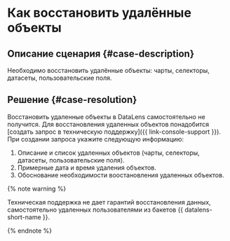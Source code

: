 # Как восстановить удалённые объекты


## Описание сценария {#case-description}

Необходимо восстановить удалённые объекты: чарты, селекторы, датасеты, пользовательские поля.

## Решение {#case-resolution}

Восстановить удаленные объекты в DataLens самостоятельно не получится. Для восстановления удаленных объектов понадобится [создать запрос в техническую поддержку]({{ link-console-support }}).
При создании запроса укажите следующую информацию:

1. Описание и список удаленных объектов (чарты, селекторы, датасеты, пользовательские поля).
2. Примерные дата и время удаления объектов.
3. Обоснование необходимости воостановления удаленных объектов.

{% note warning %}

Техническая поддержка не дает гарантий восстановления данных, самостоятельно удаленных пользователями из бакетов {{ datalens-short-name }}.

{% endnote %}